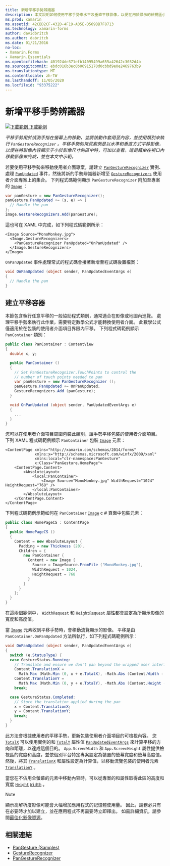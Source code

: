 ```yaml
---
title: 新增平移手勢辨識器
description: 本文說明如何使用平移手勢來水平及垂直平移影像，以便在用於顯示的檢視區小於影像大小時，可檢視所有影像內容。
ms.prod: xamarin
ms.assetid: 42CBD2CF-432D-4F19-A05E-D569BB7F8713
ms.technology: xamarin-forms
author: davidbritch
ms.author: dabritch
ms.date: 01/21/2016
no-loc:
- Xamarin.Forms
- Xamarin.Essentials
ms.openlocfilehash: 401924de371efb14095499a655a42642c3032d4b
ms.sourcegitcommit: ebdc016b3ec0b06915170d0cbbd9e0e2469763b9
ms.translationtype: MT
ms.contentlocale: zh-TW
ms.lasthandoff: 11/05/2020
ms.locfileid: "93375222"
---
```

# <a name="add-a-pan-gesture-recognizer"></a>新增平移手勢辨識器

[![下載範例](~/media/shared/download.png) 下載範例](/samples/xamarin/xamarin-forms-samples/workingwithgestures-pangesture)

_平移手勢用於偵測手指在螢幕上的移動，並將該動作套用至內容，並使用類別來執行 `PanGestureRecognizer` 。平移手勢的常見案例是以水準和垂直方式平移影像，以便在將影像內容顯示于小於影像尺寸的區中時，可加以查看。這是藉由在視口內移動影像來完成，並在本文中示範。_

若要使用平移手勢來移動使用者介面專案，請建立 [`PanGestureRecognizer`](xref:Xamarin.Forms.PanGestureRecognizer) 實例、處理 [`PanUpdated`](xref:Xamarin.Forms.PanGestureRecognizer.PanUpdated) 事件，然後將新的手勢辨識器新增至 [`GestureRecognizers`](xref:Xamarin.Forms.View.GestureRecognizers) 使用者介面專案上的集合。 下列程式碼範例顯示 `PanGestureRecognizer` 附加至專案的 [`Image`](xref:Xamarin.Forms.Image) ：

```csharp
var panGesture = new PanGestureRecognizer();
panGesture.PanUpdated += (s, e) => {
  // Handle the pan
};
image.GestureRecognizers.Add(panGesture);
```

這也可在 XAML 中完成，如下列程式碼範例所示：

```xaml
<Image Source="MonoMonkey.jpg">
  <Image.GestureRecognizers>
    <PanGestureRecognizer PanUpdated="OnPanUpdated" />
  </Image.GestureRecognizers>
</Image>
```

`OnPanUpdated` 事件處理常式的程式碼會接著新增至程式碼後置檔案：

```csharp
void OnPanUpdated (object sender, PanUpdatedEventArgs e)
{
  // Handle the pan
}
```

## <a name="creating-a-pan-container"></a>建立平移容器

本節包含執行任意平移的一般協助程式類別，通常適合在影像或地圖內巡覽。 處理平移手勢來執行此作業，需要特定數學公式才能轉換使用者介面。 此數學公式僅適用於在包裝的使用者介面項目界限內平移。 下列程式碼範例顯示 `PanContainer` 類別：

```csharp
public class PanContainer : ContentView
{
  double x, y;

  public PanContainer ()
  {
    // Set PanGestureRecognizer.TouchPoints to control the
    // number of touch points needed to pan
    var panGesture = new PanGestureRecognizer ();
    panGesture.PanUpdated += OnPanUpdated;
    GestureRecognizers.Add (panGesture);
  }

  void OnPanUpdated (object sender, PanUpdatedEventArgs e)
  {
    ...
  }
}
```

您可以在使用者介面項目周圍包裝此類別，讓手勢平移包裝的使用者介面項目。 下列 XAML 程式碼範例顯示 `PanContainer` 包裝 [`Image`](xref:Xamarin.Forms.Image) 元素：

```xaml
<ContentPage xmlns="http://xamarin.com/schemas/2014/forms"
             xmlns:x="http://schemas.microsoft.com/winfx/2009/xaml"
             xmlns:local="clr-namespace:PanGesture"
             x:Class="PanGesture.HomePage">
    <ContentPage.Content>
        <AbsoluteLayout>
            <local:PanContainer>
                <Image Source="MonoMonkey.jpg" WidthRequest="1024" HeightRequest="768" />
            </local:PanContainer>
        </AbsoluteLayout>
    </ContentPage.Content>
</ContentPage>
```

下列程式碼範例示範如何在 `PanContainer` [`Image`](xref:Xamarin.Forms.Image) c # 頁面中包裝元素：

```csharp
public class HomePageCS : ContentPage
{
  public HomePageCS ()
  {
    Content = new AbsoluteLayout {
      Padding = new Thickness (20),
      Children = {
        new PanContainer {
          Content = new Image {
            Source = ImageSource.FromFile ("MonoMonkey.jpg"),
            WidthRequest = 1024,
            HeightRequest = 768
          }
        }
      }
    };
  }
}
```

在這兩個範例中， [`WidthRequest`](xref:Xamarin.Forms.VisualElement.WidthRequest) 和 [`HeightRequest`](xref:Xamarin.Forms.VisualElement.HeightRequest) 屬性都會設定為所顯示影像的寬度和高度值。

當 [`Image`](xref:Xamarin.Forms.Image) 元素收到平移手勢時，會移動流覽顯示的影像。 平移是由 `PanContainer.OnPanUpdated` 方法所執行，如下列程式碼範例所示：

```csharp
void OnPanUpdated (object sender, PanUpdatedEventArgs e)
{
  switch (e.StatusType) {
  case GestureStatus.Running:
    // Translate and ensure we don't pan beyond the wrapped user interface element bounds.
    Content.TranslationX =
      Math.Max (Math.Min (0, x + e.TotalX), -Math.Abs (Content.Width - App.ScreenWidth));
    Content.TranslationY =
      Math.Max (Math.Min (0, y + e.TotalY), -Math.Abs (Content.Height - App.ScreenHeight));
    break;

  case GestureStatus.Completed:
    // Store the translation applied during the pan
    x = Content.TranslationX;
    y = Content.TranslationY;
    break;
  }
}
```

此方法會根據使用者的平移手勢，更新包裝使用者介面項目的可檢視內容。 您 [`TotalX`](xref:Xamarin.Forms.PanUpdatedEventArgs.TotalX) 可以使用實例的和 [`TotalY`](xref:Xamarin.Forms.PanUpdatedEventArgs.TotalY) 屬性值 [`PanUpdatedEventArgs`](xref:Xamarin.Forms.PanUpdatedEventArgs) 來計算平移的方向和距離，以達成這個目的。 `App.ScreenWidth` 和 `App.ScreenHeight` 屬性提供檢視區的寬度和高度，並依個別平台特定專案設定為裝置的螢幕寬度和螢幕高度值。 然後，將其 [`TranslationX`](xref:Xamarin.Forms.VisualElement.TranslationX) 和屬性設定為計算值，以移動流覽包裝的使用者元素 [`TranslationY`](xref:Xamarin.Forms.VisualElement.TranslationY) 。

當您在不佔用全螢幕的元素中移動內容時，可以從專案的和屬性取得此區的高度和寬度 [`Height`](xref:Xamarin.Forms.VisualElement.Height) [`Width`](xref:Xamarin.Forms.VisualElement.Width) 。

> [!NOTE]
> 顯示高解析度影像可能會大幅增加應用程式的記憶體使用量。 因此，請務必只有在必要時才加以建立，並在應用程式不再需要時立即釋出。 如需詳細資訊，請參閱[最佳化影像資源](~/xamarin-forms/deploy-test/performance.md#optimize-image-resources)。

## <a name="related-links"></a>相關連結

- [PanGesture (Samples)](/samples/xamarin/xamarin-forms-samples/workingwithgestures-pangesture)
- [GestureRecognizer](xref:Xamarin.Forms.GestureRecognizer)
- [PanGestureRecognizer](xref:Xamarin.Forms.PanGestureRecognizer)